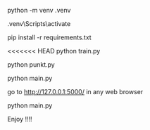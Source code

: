python -m venv .venv

.venv\Scripts\activate

pip install -r requirements.txt

<<<<<<< HEAD
python train.py

python punkt.py

python main.py

go to http://127.0.0.1:5000/ in any web browser

python main.py

Enjoy !!!!
